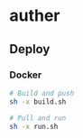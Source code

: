 # auther

## Deploy

### Docker

```bash
# Build and push
sh -x build.sh

# Pull and run
sh -x run.sh
```
